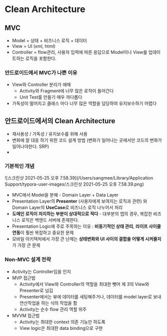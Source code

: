 # Clean Architecture

## MVC

- Model = 상태 + 비즈니스 로직 + 데이터
- View = UI (xml, html)
- Controller = flow관리, 사용자 입력에 따른 응답으로 Model이나 View를 업데이트하는 로직을 포함한다.



### 안드로이드에서 MVC가 나쁜 이유

- View와 Controller 분리가 애매
  - Activity와 Fragment에 너무 많은 로직이 들어간다
  - Unit Test를 만들기 매우 까다롭다
- 가독성이 떨어지고 클래스 마다 너무 많은 역할을 담당하여 유지보수하기 어렵다



## 안드로이드에서의 Clean Architecture

- 재사용성 / 가독성 / 유지보수를 위해 사용
- 변화에 잘 대응 하기 위한 코드 설계 방법 (변화가 일어나는 곳에서만 코드의 변화가 일어나야한다. SRP)
- 

### 기본적인 개념

![스크린샷 2021-05-25 오후 7.58.39](/Users/sangmee/Library/Application Support/typora-user-images/스크린샷 2021-05-25 오후 7.58.39.png)

- MVC에서 Model을 분해 - Domain Layer + Data Layer
- Presentation Layer의 **Presenter** (사용자에게 보여지는 로직과 관련) 와 Domain Layer의 **UseCase**로 비즈니스 로직 나누어서 처리
- **도메인 로직이 차지하는 부분이 상대적으로 적다** - 대부분의 앱의 경우, 복잡한 비즈니스 로직은 백엔드 서버에 존재한다.
- Presentation Logic에 주로 주목하는 이유 : **비동기적인 상태 관리**, **라이프 사이클 연동**이 훨씬 복잡하고 중요한 문제 
- 모바일 아키텍처에서 가장 큰 난제는 **상태변화와 UI 사이의 결합을 어떻게 시켜줄지**가 가장 큰 문제



### Non-MVC 설계 전략

- Activity는 Controller임을 인지
- MVP 접근법
  - Activity에서 View와 Controller의 역할을 최대한 뺏어 제 3의 View와 Presenter로 넘김
  - Presenter에서는 뷰에 데이터를 세팅해주거나, 데이터를 model layer로 보내 연산작업을 하는 식의 작업을 함
  - Activity는 순수 flow 관리 역할 위주
- MVVM 접근법
  - Activity는 최대한 context 의존 기능만 하도록
  - View logic은 최대한 data binding으로 구현